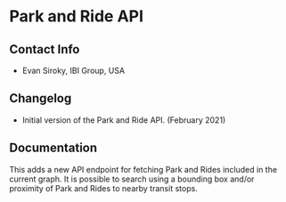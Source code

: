 # Park and Ride API

## Contact Info
- Evan Siroky, IBI Group, USA

## Changelog

- Initial version of the Park and Ride API. (February 2021)

## Documentation

This adds a new API endpoint for fetching Park and Rides included in the current graph. It is possible to search using a bounding box and/or proximity of Park and Rides to nearby transit stops.